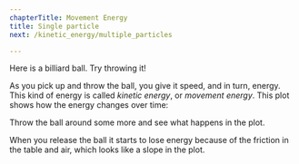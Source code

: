 ```yaml
---
chapterTitle: Movement Energy
title: Single particle
next: /kinetic_energy/multiple_particles

---
```



<script src="shared.js"></script>

<div id="chapter">

<div class="page">
<script>
    var singleEnergySim = createSimulation({
        initialize: function(simulation) {
            var p = simulation.parameters;
            p.friction = pageGlobal.friction;

            var particle = new Particle();
            particle.radius = pageGlobal.radius;
            addParticle(simulation, particle);

    		setToolbarAvailableTools(simulation.toolbar, ["impulse"]);
        }
    });
</script>

<div class="stepLog twoColumn">
Here is a billiard ball. Try throwing it!

<script>
	cue(function () {
        var energy = getTotalEnergy(singleEnergySim);
        return (energy > 2);
    });
    endStep();
</script>

As you pick up and throw the ball, you give it speed, and in turn, energy. This kind of energy is called
_kinetic energy_, or _movement energy_. This plot shows how the energy changes over time:

<script>
	createTimeSeriesHere({
		timeRange: pageGlobal.timeRange,
        yMax: pageGlobal.energyPlotMax,
		update: function() {
			var energy = getTotalEnergy(singleEnergySim);
			return {time: singleEnergySim.time, data: [energy]};
		},
	});
</script>

Throw the ball around some more and see what happens in the plot.

<script>
	var state = {throwCount: 0, hadHighSpeed: false};
	cue(function (dt) {
			var speed = v2.magnitude(singleEnergySim.particles[0].velocity);
			var hasHighSpeedNow = speed > 0.5;
			if (state.hadHighSpeed && (!hasHighSpeedNow))
			{
				state.throwCount += 1;
			}
			state.hadHighSpeed = hasHighSpeedNow;

			return (state.throwCount >= 1);
	});
    endStep();
</script>

When you release the ball it starts to lose energy because of the friction in the table and air, which looks like a slope in the plot. 
</div>
<div class="twoColumn">
<script>
	insertHere(singleEnergySim.div);
</script>
</div>
</div>

</div>


